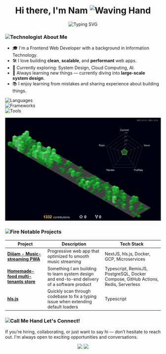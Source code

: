 <h1 align="center">Hi there, I'm Nam <img src="https://raw.githubusercontent.com/Tarikul-Islam-Anik/Animated-Fluent-Emojis/master/Emojis/Hand%20gestures/Waving%20Hand.png" alt="Waving Hand" width="25" height="25" /></h1>

<p align="center">
  <img src="https://readme-typing-svg.demolab.com?font=Fira+Code&pause=1000&center=true&width=435&lines=Passionate+web+developer;Problem+Solver+%7C+Tech+Explorer;Web+Animation+Enthusiast" alt="Typing SVG" />
</p>

### <img src="https://raw.githubusercontent.com/Tarikul-Islam-Anik/Animated-Fluent-Emojis/master/Emojis/People/Technologist.png" alt="Technologist" width="21" height="21" /> About Me

- 🎓 I'm a Frontend Web Developer with a background in Information Technology.
- 🛠️ I love building **clean**, **scalable**, and **performant** web apps.
- 🌱 Currently exploring: System Design, Cloud Computing, AI.
- 🧠 Always learning new things — currently diving into **large-scale system design**.
- 📚 I enjoy learning from mistakes and sharing experience about building things.

<p>
  <img src="https://skillicons.dev/icons?i=html,css,ts,go,postgres" alt="Languages" />
  <br/>
  <img src="https://skillicons.dev/icons?i=react,nextjs,express,remix,tailwind,bootstrap,sass,jest,vitest,svelte" alt="Frameworks" />
  <br/>
  <img src="https://skillicons.dev/icons?i=git,githubactions,docker,sentry,figma,pnpm,vite,webpack" alt="Tools" />
</p>
<p align="center" >
	<picture>
	  <source media="(prefers-color-scheme: dark)"  srcset="https://raw.githubusercontent.com/lvnam96/lvnam96/output-3d-contrib/profile-night-green.svg" />
	  <source media="(prefers-color-scheme: light)" srcset="https://raw.githubusercontent.com/lvnam96/lvnam96/output-3d-contrib/profile-season.svg" />
	  <img alt="github profile contributions chart"    src="https://raw.githubusercontent.com/lvnam96/lvnam96/output-3d-contrib/profile-night-green.svg" />
	</picture>
</p>
<!-- <details>
  <summary><h5>GitHub Stats</h5></summary>

  <p align="center">
    <img src="https://github-readme-streak-stats.herokuapp.com?user=lvnam96&theme=radical" />
  </p>
  <p align="center">
    <img src="https://github-readme-stats.vercel.app/api?username=lvnam96&show_icons=true&theme=radical&count_private=true" /> 
  </p>
  <p align="center">
    <img src="https://github-readme-stats.vercel.app/api/top-langs/?username=lvnam96&layout=compact&theme=radical" />
  </p>
</details> -->



### <img src="https://raw.githubusercontent.com/Tarikul-Islam-Anik/Animated-Fluent-Emojis/master/Emojis/Travel%20and%20places/Fire.png" alt="Fire" width="21" height="21" /> Notable Projects

| Project | Description | Tech Stack |
|--------|-------------|------------|
| [**Diijam - Music-streaming PWA**](https://play.diijam.vn) | Progressive web app that optimized fo smooth music streaming | NextJS, hls.js, Docker, GCP, Microservices |
| [**Homemade-food multi-tenants store**](https://github.com/lvnam96/homemade-food-app) | Something I am building to learn system design and end-to-end delivery of a software product | Typescript, RemixJS, PostgreSQL, Docker Compose, GitHub Actions, Redis, Serverless |
| [**hls.js**](https://github.com/video-dev/hls.js/pull/5494) | Quickly scan through codebase to fix a typing issue when extending default loaders | Typescript |



### <img src="https://raw.githubusercontent.com/Tarikul-Islam-Anik/Animated-Fluent-Emojis/master/Emojis/Hand%20gestures/Call%20Me%20Hand.png" alt="Call Me Hand" width="21" height="21" /> Let's Connect!

If you’re hiring, collaborating, or just want to say hi — don’t hesitate to reach out. I'm always open to exciting opportunities and conversations.

<p align="center">
  <a href="mailto:hello@lvnam.dev"><img src="https://img.shields.io/badge/Email-D14836?style=for-the-badge&logo=gmail&logoColor=white"/></a>
  <a href="https://linkedin.com/in/lvnam96"><img src="https://img.shields.io/badge/LinkedIn-0A66C2?style=for-the-badge&logo=linkedin&logoColor=white"/></a>
  <!-- <a href="https://your-portfolio.com"><img src="https://img.shields.io/badge/Portfolio-000?style=for-the-badge&logo=firefox-browser&logoColor=white"/></a> -->
</p>

<!-- <img src="https://komarev.com/ghpvc/?username=lvnam96&label=Profile%20views&color=0e75b6&style=flat" alt="Profile views counter" /> -->
